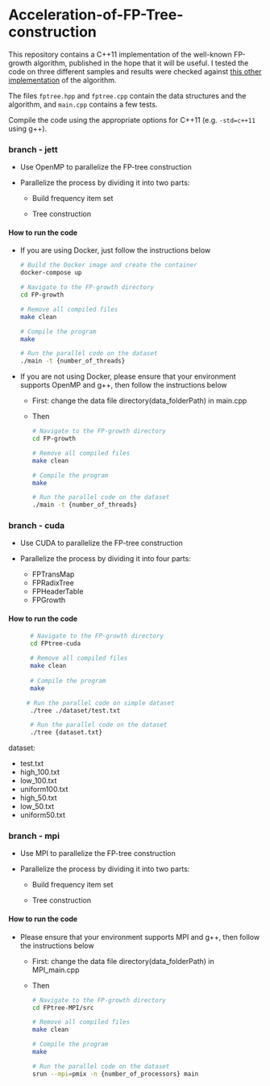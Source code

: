 # Acceleration-of-FP-Tree-construction

This repository contains a C++11 implementation of the well-known FP-growth algorithm, published in the hope that it will be useful. I tested the code on three different samples and results were checked against [this other implementation](http://www.borgelt.net/fpgrowth.html) of the algorithm.

The files `fptree.hpp` and `fptree.cpp` contain the data structures and the algorithm, and `main.cpp` contains a few tests.

Compile the code using the appropriate options for C++11 (e.g. `-std=c++11` using g++).


### branch - jett 

* Use OpenMP to parallelize the FP-tree construction

* Parallelize the process by dividing it into two parts:        
    * Build frequency item set
    
    * Tree construction

#### How to run the code

* If you are using Docker, just follow the instructions below

    ```bash
    # Build the Docker image and create the container
    docker-compose up 

    # Navigate to the FP-growth directory
    cd FP-growth

    # Remove all compiled files
    make clean

    # Compile the program
    make

    # Run the parallel code on the dataset
    ./main -t {number_of_threads}
    ```

* If you are not using Docker, please ensure that your environment supports OpenMP and g++, then follow the instructions below

   * First: change the data file directory(data_folderPath) in main.cpp 

   * Then
       ```bash
       # Navigate to the FP-growth directory
       cd FP-growth
   
       # Remove all compiled files
       make clean
   
       # Compile the program
       make
   
       # Run the parallel code on the dataset
       ./main -t {number_of_threads}
       ```

### branch - cuda

* Use CUDA to parallelize the FP-tree construction

* Parallelize the process by dividing it into four parts:        
    * FPTransMap
    * FPRadixTree
    * FPHeaderTable
    * FPGrowth

#### How to run the code

 ```bash
       # Navigate to the FP-growth directory
       cd FPtree-cuda
   
       # Remove all compiled files
       make clean
   
       # Compile the program
       make

      # Run the parallel code on simple dataset
       ./tree ./dataset/test.txt

       # Run the parallel code on the dataset
       ./tree {dataset.txt}       
 ```
dataset:
   * test.txt
   * high_100.txt
   * low_100.txt
   * uniform100.txt
   * high_50.txt
   * low_50.txt
   * uniform50.txt

### branch - mpi

* Use MPI to parallelize the FP-tree construction

* Parallelize the process by dividing it into two parts:        
    * Build frequency item set
    
    * Tree construction

#### How to run the code

* Please ensure that your environment supports MPI and g++, then follow the instructions below

   * First: change the data file directory(data_folderPath) in MPI_main.cpp 

   * Then
       ```bash
       # Navigate to the FP-growth directory
       cd FPtree-MPI/src
   
       # Remove all compiled files
       make clean
   
       # Compile the program
       make
   
       # Run the parallel code on the dataset
      srun --mpi=pmix -n {number_of_processors} main
       ```
